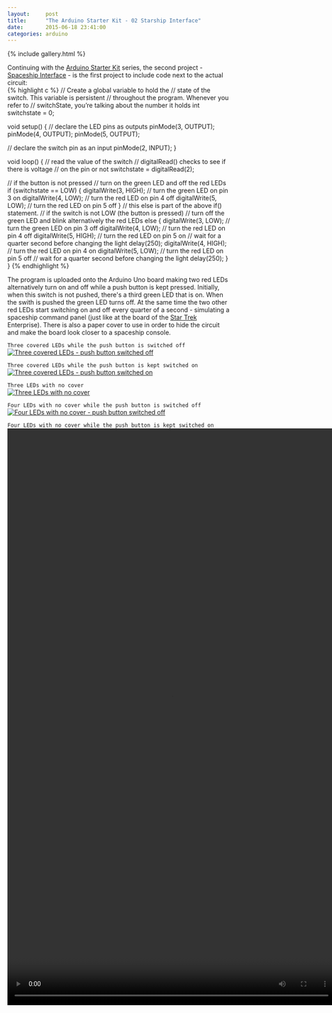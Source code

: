 ```yaml
---
layout:     post
title:      "The Arduino Starter Kit - 02 Starship Interface"
date:       2015-06-18 23:41:00
categories: arduino
---
```


{% include gallery.html %}

Continuing with the [Arduino Starter Kit](http://www.arduino.cc/en/Main/ArduinoStarterKit) series, the second project - [Spaceship Interface](http://www.arduino.cc/en/ArduinoStarterKit/Prj02) - is the first project to include code next to the actual circuit:  
{% highlight c %}
// Create a global variable to hold the
// state of the switch. This variable is persistent
// throughout the program. Whenever you refer to
// switchState, you’re talking about the number it holds
int switchstate = 0;

void setup() {
  // declare the LED pins as outputs
  pinMode(3, OUTPUT);
  pinMode(4, OUTPUT);
  pinMode(5, OUTPUT);

  // declare the switch pin as an input
  pinMode(2, INPUT);
}

void loop() {
  // read the value of the switch
  // digitalRead() checks to see if there is voltage
  // on the pin or not
  switchstate = digitalRead(2);

  // if the button is not pressed
  // turn on the green LED and off the red LEDs  
  if (switchstate == LOW) {
    digitalWrite(3, HIGH); // turn the green LED on pin 3 on
    digitalWrite(4, LOW);  // turn the red LED on pin 4 off
    digitalWrite(5, LOW);  // turn the red LED on pin 5 off
  }
  // this else is part of the above if() statement.
  // if the switch is not LOW (the button is pressed)
  // turn off the green LED and blink alternatively the red LEDs 
  else {
    digitalWrite(3, LOW);  // turn the green LED on pin 3 off
    digitalWrite(4, LOW);  // turn the red LED on pin 4 off
    digitalWrite(5, HIGH); // turn the red LED on pin 5 on
    // wait for a quarter second before changing the light
    delay(250);
    digitalWrite(4, HIGH); // turn the red LED on pin 4 on
    digitalWrite(5, LOW);  // turn the red LED on pin 5 off
    // wait for a quarter second before changing the light
    delay(250);
  }
}
{% endhighlight %}

The program is uploaded onto the Arduino Uno board making two red LEDs alternatively turn on and off while a push button is kept pressed. Initially, when this switch is not pushed, there's a third green LED that is on. When the swith is pushed the green LED turns off. At the same time the two other red LEDs start switching on and off every quarter of a second - simulating a spaceship command panel (just like at the board of the [Star Trek](http://www.imdb.com/title/tt0060028/episodes?season=1&ref_=tt_eps_sn_1) Enterprise). There is also a paper cover to use in order to hide the circuit and make the board look closer to a spaceship console.

`Three covered LEDs while the push button is switched off`  
<a href="/assets/images/arduino-starterkit-02-three-leds-covered-switch-off.jpg" data-lightbox="gallery" title="Three covered LEDs while the switch is not pressed">
    <img src="/assets/images/thumbs/arduino-starterkit-02-three-leds-covered-switch-off.jpg" alt="Three covered LEDs - push button switched off" />
</a>

`Three covered LEDs while the push button is kept switched on`  
<a href="/assets/images/arduino-starterkit-02-three-leds-covered-switch-on.jpg" data-lightbox="gallery" title="Three covered LEDs while the switch is pressed">
    <img src="/assets/images/thumbs/arduino-starterkit-02-three-leds-covered-switch-on.jpg" alt="Three covered LEDs - push button switched on" />
</a>

`Three LEDs with no cover`  
<a href="/assets/images/arduino-starterkit-02-three-leds-no-cover.jpg" data-lightbox="gallery" title="Three LEDs with no cover">
    <img src="/assets/images/thumbs/arduino-starterkit-02-three-leds-no-cover.jpg" alt="Three LEDs with no cover" />
</a>

`Four LEDs with no cover while the push button is switched off`  
<a href="/assets/images/arduino-starterkit-02-four-leds-no-cover-switch-off.jpg" data-lightbox="gallery" title="Four LEDs with no cover while the switch is not pressed">
    <img src="/assets/images/thumbs/arduino-starterkit-02-four-leds-no-cover-switch-off.jpg" alt="Four LEDs with no cover - push button switched off" />
</a>

`Four LEDs with no cover while the push button is kept switched on`
<video width="740" height="1300" preload="metadata" controls="controls">
  <source src="/assets/videos/arduino-starterkit-02-four-leds-no-cover-swith-on.mp4" type="video/mp4">
  Four LEDs with no cover - push button switched on
</video>